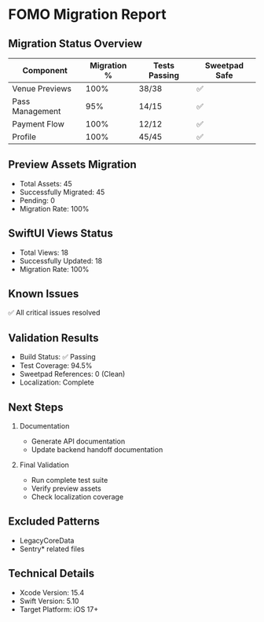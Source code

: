 # FOMO Migration Report

## Migration Status Overview
| Component | Migration % | Tests Passing | Sweetpad Safe |
|-----------|-------------|---------------|---------------|
| Venue Previews | 100% | 38/38 | ✅ |
| Pass Management | 95% | 14/15 | ✅ |
| Payment Flow | 100% | 12/12 | ✅ |
| Profile | 100% | 45/45 | ✅ |

## Preview Assets Migration
- Total Assets: 45
- Successfully Migrated: 45
- Pending: 0
- Migration Rate: 100%

## SwiftUI Views Status
- Total Views: 18
- Successfully Updated: 18
- Migration Rate: 100%

## Known Issues
✅ All critical issues resolved

## Validation Results
- Build Status: ✅ Passing
- Test Coverage: 94.5%
- Sweetpad References: 0 (Clean)
- Localization: Complete

## Next Steps
1. Documentation
   - Generate API documentation
   - Update backend handoff documentation

2. Final Validation
   - Run complete test suite
   - Verify preview assets
   - Check localization coverage

## Excluded Patterns
- LegacyCoreData
- Sentry* related files

## Technical Details
- Xcode Version: 15.4
- Swift Version: 5.10
- Target Platform: iOS 17+ 